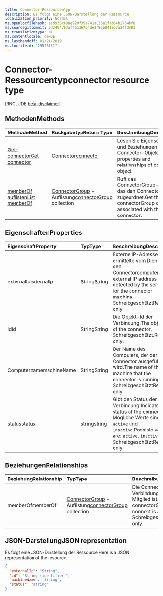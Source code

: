 ```yaml
---
title: Connector-Ressourcentyp
description: Es folgt eine JSON-Darstellung der Ressource.
localization_priority: Normal
ms.openlocfilehash: eed936c808e920f35a741a836a1fab64b2754bf8
ms.sourcegitcommit: 3d24047b3af46136734de2486b041e67a34f3d83
ms.translationtype: MT
ms.contentlocale: de-DE
ms.lasthandoff: 01/24/2019
ms.locfileid: "29525731"
---
```

# <a name="connector-resource-type"></a><span data-ttu-id="7b622-103">Connector-Ressourcentyp</span><span class="sxs-lookup"><span data-stu-id="7b622-103">connector resource type</span></span>

[!INCLUDE [beta-disclaimer](../../includes/beta-disclaimer.md)]

<!-- Not supported items
|[Create connectorGroup](../api/connector-post-memberof.md) |[connectorGroup](connectorgroup.md)| Associate a connector with a new connectorGroup by posting to the memberOf collection.|
|[Update](../api/connector-update.md) | [connector](connector.md)   | Connectors are created when they are registed with the tenant. |
|[Delete](../api/connector-delete.md) | None |Delete connector object. |

-->

## <a name="methods"></a><span data-ttu-id="7b622-104">Methoden</span><span class="sxs-lookup"><span data-stu-id="7b622-104">Methods</span></span>

| <span data-ttu-id="7b622-105">Methode</span><span class="sxs-lookup"><span data-stu-id="7b622-105">Method</span></span>           | <span data-ttu-id="7b622-106">Rückgabetyp</span><span class="sxs-lookup"><span data-stu-id="7b622-106">Return Type</span></span>    |<span data-ttu-id="7b622-107">Beschreibung</span><span class="sxs-lookup"><span data-stu-id="7b622-107">Description</span></span>|
|:---------------|:--------|:----------|
|[<span data-ttu-id="7b622-108">Get-connector</span><span class="sxs-lookup"><span data-stu-id="7b622-108">Get connector</span></span>](../api/connector-get.md) | <span data-ttu-id="7b622-109">Connector</span><span class="sxs-lookup"><span data-stu-id="7b622-109">[connector](connector.md)</span></span> |<span data-ttu-id="7b622-110">Lesen Sie Eigenschaften und Beziehungen des Connector-Objekts.</span><span class="sxs-lookup"><span data-stu-id="7b622-110">Read properties and relationships of connector object.</span></span>|
|[<span data-ttu-id="7b622-111">memberOf auflisten</span><span class="sxs-lookup"><span data-stu-id="7b622-111">List memberOf</span></span>](../api/connector-list-memberof.md) |<span data-ttu-id="7b622-112">[ConnectorGroup](connectorgroup.md) -Auflistung</span><span class="sxs-lookup"><span data-stu-id="7b622-112">[connectorGroup](connectorgroup.md) collection</span></span>| <span data-ttu-id="7b622-113">Ruft das ConnectorGroup-Objekt, das den Connector zugeordnet.</span><span class="sxs-lookup"><span data-stu-id="7b622-113">Get the connectorGroup object associated with the connector.</span></span>|

## <a name="properties"></a><span data-ttu-id="7b622-114">Eigenschaften</span><span class="sxs-lookup"><span data-stu-id="7b622-114">Properties</span></span>
| <span data-ttu-id="7b622-115">Eigenschaft</span><span class="sxs-lookup"><span data-stu-id="7b622-115">Property</span></span>     | <span data-ttu-id="7b622-116">Typ</span><span class="sxs-lookup"><span data-stu-id="7b622-116">Type</span></span>   |<span data-ttu-id="7b622-117">Beschreibung</span><span class="sxs-lookup"><span data-stu-id="7b622-117">Description</span></span>|
|:---------------|:--------|:----------|
|<span data-ttu-id="7b622-118">externalIp</span><span class="sxs-lookup"><span data-stu-id="7b622-118">externalIp</span></span>|<span data-ttu-id="7b622-119">String</span><span class="sxs-lookup"><span data-stu-id="7b622-119">String</span></span>|<span data-ttu-id="7b622-120">Externe IP-Adresse als ermittelte vom Dienst für den Connectorcomputer.</span><span class="sxs-lookup"><span data-stu-id="7b622-120">The external IP address as detected by the service for the connector machine.</span></span> <span data-ttu-id="7b622-121">Schreibgeschützt</span><span class="sxs-lookup"><span data-stu-id="7b622-121">Read-only</span></span>|
|<span data-ttu-id="7b622-122">id</span><span class="sxs-lookup"><span data-stu-id="7b622-122">id</span></span>|<span data-ttu-id="7b622-123">String</span><span class="sxs-lookup"><span data-stu-id="7b622-123">String</span></span>| <span data-ttu-id="7b622-124">Die Objekt-Id der Verbindung.</span><span class="sxs-lookup"><span data-stu-id="7b622-124">The object id of the connector.</span></span> <BR><span data-ttu-id="7b622-125">Schreibgeschützt.</span><span class="sxs-lookup"><span data-stu-id="7b622-125">Read-only.</span></span>|
|<span data-ttu-id="7b622-126">Computername</span><span class="sxs-lookup"><span data-stu-id="7b622-126">machineName</span></span>|<span data-ttu-id="7b622-127">String</span><span class="sxs-lookup"><span data-stu-id="7b622-127">String</span></span>| <span data-ttu-id="7b622-128">Der Name des Computers, der der Connector ausgeführt wird.</span><span class="sxs-lookup"><span data-stu-id="7b622-128">The name of the machine that the connector is running on.</span></span> <BR><span data-ttu-id="7b622-129">Schreibgeschützt</span><span class="sxs-lookup"><span data-stu-id="7b622-129">Read-only</span></span>|
|<span data-ttu-id="7b622-130">status</span><span class="sxs-lookup"><span data-stu-id="7b622-130">status</span></span>|<span data-ttu-id="7b622-131">string</span><span class="sxs-lookup"><span data-stu-id="7b622-131">string</span></span>| <span data-ttu-id="7b622-132">Gibt den Status der Verbindung.</span><span class="sxs-lookup"><span data-stu-id="7b622-132">Indicates the status of the connector.</span></span> <span data-ttu-id="7b622-133">Mögliche Werte sind: `active` und `inactive`.</span><span class="sxs-lookup"><span data-stu-id="7b622-133">Possible values are: `active`, `inactive`.</span></span> <span data-ttu-id="7b622-134">Schreibgeschützt</span><span class="sxs-lookup"><span data-stu-id="7b622-134">Read-only</span></span> |

## <a name="relationships"></a><span data-ttu-id="7b622-135">Beziehungen</span><span class="sxs-lookup"><span data-stu-id="7b622-135">Relationships</span></span>
| <span data-ttu-id="7b622-136">Beziehung</span><span class="sxs-lookup"><span data-stu-id="7b622-136">Relationship</span></span> | <span data-ttu-id="7b622-137">Typ</span><span class="sxs-lookup"><span data-stu-id="7b622-137">Type</span></span>   |<span data-ttu-id="7b622-138">Beschreibung</span><span class="sxs-lookup"><span data-stu-id="7b622-138">Description</span></span>|
|:---------------|:--------|:----------|
|<span data-ttu-id="7b622-139">memberOf</span><span class="sxs-lookup"><span data-stu-id="7b622-139">memberOf</span></span>|<span data-ttu-id="7b622-140">[ConnectorGroup](connectorgroup.md) -Auflistung</span><span class="sxs-lookup"><span data-stu-id="7b622-140">[connectorGroup](connectorgroup.md) collection</span></span>| <span data-ttu-id="7b622-141">Die ConnectorGroup, die Verbindung herstellen, ein Mitglied ist.</span><span class="sxs-lookup"><span data-stu-id="7b622-141">The connectorGroup that the connect is a member of.</span></span><br><span data-ttu-id="7b622-142">Schreibgeschützt.</span><span class="sxs-lookup"><span data-stu-id="7b622-142">Read-only.</span></span> |

## <a name="json-representation"></a><span data-ttu-id="7b622-143">JSON-Darstellung</span><span class="sxs-lookup"><span data-stu-id="7b622-143">JSON representation</span></span>

<span data-ttu-id="7b622-144">Es folgt eine JSON-Darstellung der Ressource.</span><span class="sxs-lookup"><span data-stu-id="7b622-144">Here is a JSON representation of the resource.</span></span>

<!-- {
  "blockType": "resource",
  "optionalProperties": [

  ],
  "@odata.type": "microsoft.graph.connector"
}-->

```json
{
  "externalIp": "String",
  "id": "String (identifier)",
  "machineName": "String",
  "status": "string"
}

```

<!-- uuid: 8fcb5dbc-d5aa-4681-8e31-b001d5168d79
2015-10-25 14:57:30 UTC -->
<!--
{
  "type": "#page.annotation",
  "description": "connector resource",
  "keywords": "",
  "section": "documentation",
  "tocPath": "",
  "suppressions": [
    "Error: /api-reference/beta/resources/connector.md:\r\n      Exception processing links.\r\n    System.ArgumentException: Link Definition was null. Link text: !INCLUDE [beta-disclaimer](../../includes/beta-disclaimer.md)\r\n      at ApiDoctor.Validation.DocFile.get_LinkDestinations()\r\n      at ApiDoctor.Validation.DocSet.ValidateLinks(Boolean includeWarnings, String[] relativePathForFiles, IssueLogger issues, Boolean requireFilenameCaseMatch, Boolean printOrphanedFiles)"
  ]
}
-->
